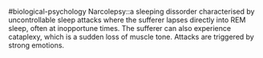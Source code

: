 #biological-psychology 
Narcolepsy::a sleeping dissorder characterised by uncontrollable sleep attacks where the sufferer lapses directly into REM sleep, often at inopportune times. The sufferer can also experience cataplexy, which is a sudden loss of muscle tone. Attacks are triggered by strong emotions.
<!--SR:!2023-12-21,3,250-->